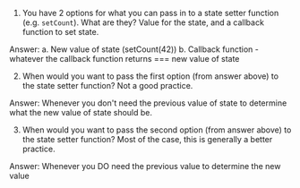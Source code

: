1. You have 2 options for what you can pass in to a
   state setter function (e.g. `setCount`). What are they?
   Value for the state, and a callback function to set state.

Answer:
a. New value of state (setCount(42))
b. Callback function - whatever the callback function
returns === new value of state

2. When would you want to pass the first option (from answer
   above) to the state setter function?
   Not a good practice.

Answer:
Whenever you don't need the previous value of state to determine
what the new value of state should be.

3. When would you want to pass the second option (from answer
   above) to the state setter function?
   Most of the case, this is generally a better practice.

Answer:
Whenever you DO need the previous value to determine the new value
